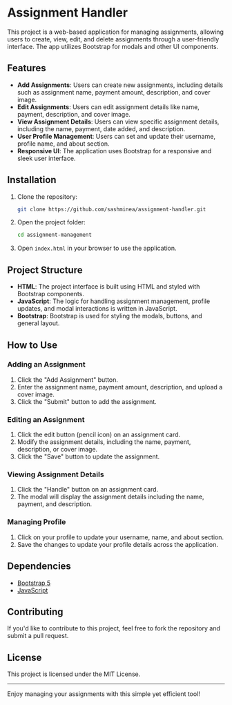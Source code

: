 # Assignment Handler

This project is a web-based application for managing assignments, allowing users to create, view, edit, and delete assignments through a user-friendly interface. The app utilizes Bootstrap for modals and other UI components.

## Features

- **Add Assignments**: Users can create new assignments, including details such as assignment name, payment amount, description, and cover image.
- **Edit Assignments**: Users can edit assignment details like name, payment, description, and cover image.
- **View Assignment Details**: Users can view specific assignment details, including the name, payment, date added, and description.
- **User Profile Management**: Users can set and update their username, profile name, and about section.
- **Responsive UI**: The application uses Bootstrap for a responsive and sleek user interface.

## Installation

1. Clone the repository:
   ```bash
   git clone https://github.com/sashminea/assignment-handler.git
   ```

2. Open the project folder:
   ```bash
   cd assignment-management
   ```

3. Open `index.html` in your browser to use the application.

## Project Structure

- **HTML**: The project interface is built using HTML and styled with Bootstrap components.
- **JavaScript**: The logic for handling assignment management, profile updates, and modal interactions is written in JavaScript.
- **Bootstrap**: Bootstrap is used for styling the modals, buttons, and general layout.

## How to Use

### Adding an Assignment

1. Click the "Add Assignment" button.
2. Enter the assignment name, payment amount, description, and upload a cover image.
3. Click the "Submit" button to add the assignment.

### Editing an Assignment

1. Click the edit button (pencil icon) on an assignment card.
2. Modify the assignment details, including the name, payment, description, or cover image.
3. Click the "Save" button to update the assignment.

### Viewing Assignment Details

1. Click the "Handle" button on an assignment card.
2. The modal will display the assignment details including the name, payment, and description.

### Managing Profile

1. Click on your profile to update your username, name, and about section.
2. Save the changes to update your profile details across the application.

## Dependencies

- [Bootstrap 5](https://getbootstrap.com/)
- [JavaScript](https://developer.mozilla.org/en-US/docs/Web/JavaScript)

## Contributing

If you'd like to contribute to this project, feel free to fork the repository and submit a pull request.

## License

This project is licensed under the MIT License.

---

Enjoy managing your assignments with this simple yet efficient tool!
